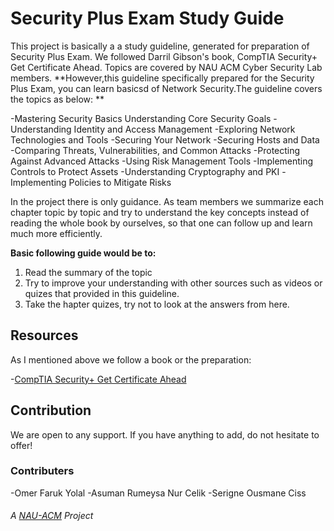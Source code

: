 

# Security Plus Exam Study Guide
This project is basically a a study guideline, generated for preparation of Security Plus Exam.
We followed Darril Gibson's book, CompTIA Security+ Get Certificate Ahead.
Topics are covered by NAU ACM Cyber Security Lab members.
**However,this guideline specifically prepared for the Security Plus Exam, you can learn basicsd of Network Security.The guideline covers the topics as below: **
  
  -Mastering Security Basics Understanding Core Security Goals
  -Understanding Identity and Access Management
  -Exploring Network Technologies and Tools
  -Securing Your Network
  -Securing Hosts and Data
  -Comparing Threats, Vulnerabilities, and Common Attacks
  -Protecting Against Advanced Attacks
  -Using Risk Management Tools
  -Implementing Controls to Protect Assets
  -Understanding Cryptography and PKI
  -Implementing Policies to Mitigate Risks

In the project there is only guidance. As team members we summarize each chapter topic by topic and try to understand the key concepts instead of reading the whole book by ourselves, so that one can follow up and learn much more efficiently. 

**Basic following guide would be to:**
  1. Read the summary of the topic
  2. Try to improve your understanding with other sources such as videos or quizes that provided in this guideline.
  3. Take the hapter quizes, try not to look at the answers from here.
  
## Resources

As I mentioned above we follow a book or the preparation:

  -[CompTIA Security+ Get Certificate Ahead](http://www.mongroupsydney1.com/CompTIASecurity+GetCertifiedGetAhead.pdf)

## Contribution

We are open to any support. 
If you have anything to add, do not hesitate to offer! 

### Contributers

-Omer Faruk Yolal
-Asuman Rumeysa Nur Celik
-Serigne Ousmane Ciss

###### A [NAU-ACM](https://nauacmrocks.azurewebsites.net) Project

